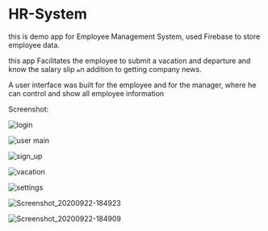 # HR-System

this is demo app for Employee Management System, used Firebase to store employee data.

this app Facilitates the employee to submit a vacation and departure and know the salary slip هn addition to getting company news.

A user interface was built for the employee and for the manager, where he can control and show all employee information



Screenshot:

![login](https://user-images.githubusercontent.com/66171720/93906840-5a4ed100-fd05-11ea-863a-130d11ae1d68.jpg)



![user main](https://user-images.githubusercontent.com/66171720/93906866-5fac1b80-fd05-11ea-9b95-8ce207adf946.jpg)



![sign_up](https://user-images.githubusercontent.com/66171720/93906899-68045680-fd05-11ea-8a39-c08bd24cd4af.jpg)



![vacation](https://user-images.githubusercontent.com/66171720/93906877-633fa280-fd05-11ea-91e9-f4635ed78f20.jpg)



![settings](https://user-images.githubusercontent.com/66171720/93906916-6d61a100-fd05-11ea-8d65-a267e5c25a76.jpg)



![Screenshot_20200922-184923](https://user-images.githubusercontent.com/66171720/93906922-6fc3fb00-fd05-11ea-8604-3de4567820cd.jpg)



![Screenshot_20200922-184909](https://user-images.githubusercontent.com/66171720/93906935-718dbe80-fd05-11ea-99b1-77f5d260db7c.jpg)
